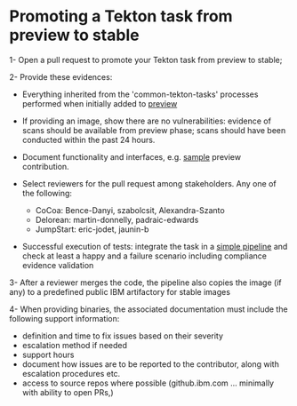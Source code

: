 # Promoting a Tekton task from preview to stable

1- Open a pull request to promote your Tekton task from preview to stable;

2- Provide these evidences:
- Everything inherited from the 'common-tekton-tasks' processes performed when initially added to [preview](../README.md#criteria-for-code-submission)
- If providing an image, show there are no vulnerabilities: evidence of scans should be available from preview phase; scans should have been conducted within the past 24 hours.
- Document functionality and interfaces, e.g. [sample](../tree/tekton-beta/preview/gitsecure) preview contribution.
- Select reviewers for the pull request among stakeholders. Any one of the following: 

     - CoCoa: Bence-Danyi, szabolcsit, Alexandra-Szanto
     - Delorean: martin-donnelly, padraic-edwards
     - JumpStart: eric-jodet, jaunin-b 

- Successful execution of tests: integrate the task in a [simple pipeline](../tekton-beta/docs/isolated-task-testing.md) and check at least a happy and a failure scenario including compliance evidence validation

3- After a reviewer merges the code, the pipeline also copies the image (if any) to a predefined public IBM artifactory for stable images

4- When providing binaries, the associated documentation must include the following support information:
- definition and time to fix issues based on their severity
- escalation method if needed
- support hours
- document how issues are to be reported to the contributor, along with escalation procedures etc.
- access to source repos where possible (github.ibm.com ... minimally with ability to open PRs,)

